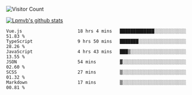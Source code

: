 ![Visitor Count](https://profile-counter.glitch.me/Lpmvb/count.svg)

[![Lpmvb's github stats](https://github-readme-stats.vercel.app/api?username=lpmvb&show_icons=true&title_color=fff&icon_color=79ff97&text_color=9f9f9f&bg_color=151515)](https://github.com/anuraghazra/github-readme-stats)

<!--
Here are some ideas to get you started:

- 🔭 I’m currently working on ...
- 🌱 I’m currently learning ...
- 👯 I’m looking to collaborate on ...
- 🤔 I’m looking for help with ...
- 💬 Ask me about ...
- 📫 How to reach me: ...
- 😄 Pronouns: ...
- ⚡ Fun fact: ...
-->

<!--START_SECTION:waka-->

```text
Vue.js                     18 hrs 4 mins   █████████████░░░░░░░░░░░░   51.83 %
TypeScript                 9 hrs 50 mins   ███████░░░░░░░░░░░░░░░░░░   28.26 %
JavaScript                 4 hrs 43 mins   ███▒░░░░░░░░░░░░░░░░░░░░░   13.55 %
JSON                       54 mins         ▓░░░░░░░░░░░░░░░░░░░░░░░░   02.60 %
SCSS                       27 mins         ▒░░░░░░░░░░░░░░░░░░░░░░░░   01.32 %
Markdown                   17 mins         ▒░░░░░░░░░░░░░░░░░░░░░░░░   00.81 %
```

<!--END_SECTION:waka-->
